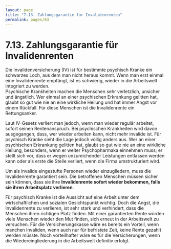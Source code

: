 ```yaml
---
layout: page
title: "7.13. Zahlungsgarantie für Invalidenrenten"
permalink: pages/83
---
```


# 7.13\. Zahlungsgarantie für Invalidenrenten

Die Invalidenversicherung (IV) ist für bestimmte psychisch Kranke ein schwarzes Loch, aus dem man nicht heraus kommt. Wenn man erst einmal eine Invalidenrente empfängt, ist es schwierig, wieder in die Arbeitswelt integriert zu werden.  
 Psychische Krankheiten machen die Menschen sehr verletzlich, unsicher und ängstlich. Wer einmal an einer psychischen Erkrankung gelitten hat, glaubt so gut wie nie an eine wirkliche Heilung und hat immer Angst vor einem Rückfall. Für diese Menschen ist die Invalidenrente ein Rettungsanker.

Laut IV-Gesetz verliert man jedoch, wenn man wieder regulär arbeitet, sofort seinen Rentenanspruch. Bei psychischen Krankheiten wird davon ausgegangen, dass, wer wieder arbeiten kann, nicht mehr invalide ist. Für psychisch Kranke sieht die Lage jedoch völlig anders aus. Wer an einer psychischen Erkrankung gelitten hat, glaubt so gut wie nie an eine wirkliche Heilung, besonders, wenn er weiter Psychopharmaka einnehmen muss; er stellt sich vor, dass er wegen unzureichender Leistungen entlassen werden kann oder als erste die Stelle verliert, wenn die Firma umstrukturiert wird.

Um als invalide eingestufte Personen wieder einzugliedern, muss die Invalidenrente garantiert sein. Die betroffenen Menschen müssen sicher sein können, dass sie ihre **Invalidenrente sofort wieder bekommen, falls sie ihren Arbeitsplatz verlieren**.

Für psychisch Kranke ist die Aussicht auf eine Arbeit unter dem wirtschaftlichen und sozialen Gesichtspunkt wichtig. Doch die Angst, die Invalidenrente zu verlieren, ist sehr stark und verhindert, dass die Menschen ihren richtigen Platz finden. Mit einer garantierten Rente würden viele Menschen wieder den Mut finden, sich erneut in der Arbeitswelt zu versuchen. Für die Versicherungskasse wäre es bereits ein Vorteil, wenn manchen Invaliden, wenn auch nur für befristete Zeit, keine Rente gezahlt werden müsste. Noch vorteilhafter wäre es für die Versicherungen, wenn die Wiedereingliederung in die Arbeitswelt definitiv erfolgt.

